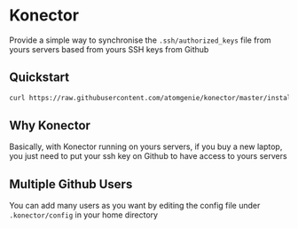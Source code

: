 # Konector

Provide a simple way to synchronise the `.ssh/authorized_keys` file from yours servers based from yours SSH keys from Github
## Quickstart

```sh
curl https://raw.githubusercontent.com/atomgenie/konector/master/install.sh | GITHUB_USER=<Your Github Username> sh -
```

## Why Konector

Basically, with Konector running on yours servers, if you buy a new laptop, you just need to put your ssh key on Github to have access to yours servers

## Multiple Github Users

You can add many users as you want by editing the config file under `.konector/config` in your home directory
